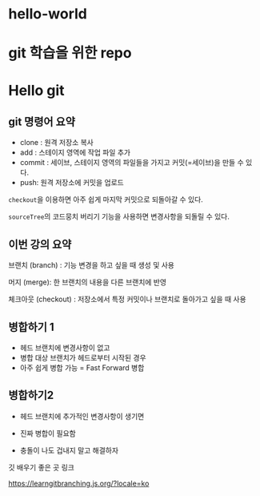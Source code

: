 # hello-world
git 학습을 위한 repo
=======
# Hello git



## git 명령어 요약



- clone : 원격 저장소 복사
- add : 스테이지 영역에 작업 파일 추가
- commit : 세이브, 스테이지 영역의 파일들을 가지고 커밋(=세이브)을 만들 수 있다.
- push: 원격 저장소에 커밋을 업로드

`checkout`을 이용하면 아주 쉽게 마지막 커밋으로 되돌아갈 수 있다.

`sourceTree`의 코드뭉치 버리기 기능을 사용하면 변경사항을 되돌릴 수 있다.

## 이번 강의 요약

브랜치 (branch) : 기능 변경을 하고 싶을 때 생성 및 사용

머지 (merge): 한 브랜치의 내용을 다른 브랜치에 반영

체크아웃 (checkout) : 저장소에서 특정 커밋이나 브랜치로 돌아가고 싶을 때 사용

## 병합하기 1

- 헤드 브랜치에 변경사항이 없고
- 병합 대상 브랜치가 헤드로부터 시작된 경우
- 아주 쉽게 병합 가능 = Fast Forward 병합

## 병합하기2

- 헤드 브랜치에 추가적인 변경사항이 생기면

- 진짜 병합이 필요함

- 충돌이 나도 겁내지 말고 해결하자




깃 배우기 좋은 곳 링크

https://learngitbranching.js.org/?locale=ko
